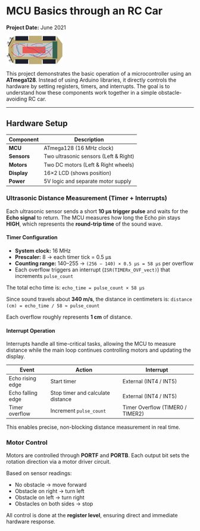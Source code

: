 # MCU Basics through an RC Car

**Project Date:** June 2021

<img src="assets/rc_car.png" alt="RC Car Overview" width="30%"/>

This project demonstrates the basic operation of a microcontroller using an **ATmega128**.
Instead of using Arduino libraries, it directly controls the hardware by setting registers, timers, and interrupts.
The goal is to understand how these components work together in a simple obstacle-avoiding RC car.

---

## Hardware Setup

| Component   | Description                           |
| ----------- | ------------------------------------- |
| **MCU**     | ATmega128 (16 MHz clock)              |
| **Sensors** | Two ultrasonic sensors (Left & Right) |
| **Motors**  | Two DC motors (Left & Right wheels)   |
| **Display** | 16×2 LCD (shows position)             |
| **Power**   | 5V logic and separate motor supply    |



### Ultrasonic Distance Measurement (Timer + Interrupts)

Each ultrasonic sensor sends a short **10 µs trigger pulse** and waits for the **Echo signal** to return.
The MCU measures how long the Echo pin stays **HIGH**, which represents the **round-trip time** of the sound wave.

#### Timer Configuration

* **System clock:** 16 MHz
* **Prescaler:** 8 → each timer tick = 0.5 µs
* **Counting range:** 140–255 → `(256 − 140) × 0.5 µs = 58 µs` per overflow
* Each overflow triggers an interrupt (`ISR(TIMERx_OVF_vect)`) that increments `pulse_count`

The total echo time is:
`echo_time = pulse_count × 58 µs`

Since sound travels about **340 m/s**, the distance in centimeters is:
`distance (cm) = echo_time / 58 ≈ pulse_count`

Each overflow roughly represents **1 cm** of distance.

#### Interrupt Operation

Interrupts handle all time-critical tasks, allowing the MCU to measure distance
while the main loop continues controlling motors and updating the display.

| Event             | Action                            | Interrupt                        |
| ----------------- | --------------------------------- | -------------------------------- |
| Echo rising edge  | Start timer                       | External (INT4 / INT5)           |
| Echo falling edge | Stop timer and calculate distance | External (INT4 / INT5)           |
| Timer overflow    | Increment `pulse_count`           | Timer Overflow (TIMER0 / TIMER2) |

This enables precise, non-blocking distance measurement in real time.



### Motor Control

Motors are controlled through **PORTF** and **PORTB**.
Each output bit sets the rotation direction via a motor driver circuit.

Based on sensor readings:

* No obstacle → move forward
* Obstacle on right → turn left
* Obstacle on left → turn right
* Obstacles on both sides → stop

All control is done at the **register level**, ensuring direct and immediate hardware response.
